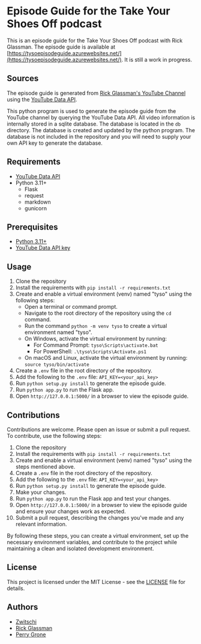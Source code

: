 # Episode Guide for the Take Your Shoes Off podcast

This is an episode guide for the Take Your Shoes Off podcast with Rick Glassman. The episode guide is available at [https://tysoepisodeguide.azurewebsites.net/](https://tysoepisodeguide.azurewebsites.net/). It is still a work in progress.

## Sources

The episode guide is generated from [Rick Glassman's YouTube Channel](https://www.youtube.com/@rickglassman) using the [YouTube Data API](https://developers.google.com/youtube).

This python program is used to generate the episode guide from the YouTube channel by querying the YouTube Data API. All video information is internally stored in a sqlite database. The database is located in the `db` directory. The database is created and updated by the python program. The database is not included in the repository and you will need to supply your own API key to generate the database.

## Requirements

* [YouTube Data API](https://developers.google.com/youtube)
* Python 3.11+
    * Flask
    * request
    * markdown
    * gunicorn

## Prerequisites

* [Python 3.11+](https://www.python.org/downloads/)
* [YouTube Data API key](https://developers.google.com/youtube/v3/getting-started)
## Usage

1. Clone the repository
2. Install the requirements with `pip install -r requirements.txt`
3. Create and enable a virtual environment (venv) named "tyso" using the following steps:
    - Open a terminal or command prompt.
    - Navigate to the root directory of the repository using the `cd` command.
    - Run the command `python -m venv tyso` to create a virtual environment named "tyso".
    - On Windows, activate the virtual environment by running: 
      - For Command Prompt: `tyso\Scripts\activate.bat`
      - For PowerShell: `.\tyso\Scripts\Activate.ps1`
    - On macOS and Linux, activate the virtual environment by running: `source tyso/bin/activate`
4. Create a `.env` file in the root directory of the repository.
5. Add the following to the `.env` file: `API_KEY=<your_api_key>`
6. Run `python setup.py install` to generate the episode guide.
7. Run `python app.py` to run the Flask app.
8. Open `http://127.0.0.1:5000/` in a browser to view the episode guide.

## Contributions

Contributions are welcome. Please open an issue or submit a pull request.
To contribute, use the following steps:

1. Clone the repository
2. Install the requirements with `pip install -r requirements.txt`
3. Create and enable a virtual environment (venv) named "tyso" using the steps mentioned above.
4. Create a `.env` file in the root directory of the repository.
5. Add the following to the `.env` file: `API_KEY=<your_api_key>`
6. Run `python setup.py install` to generate the episode guide.
7. Make your changes.
8. Run `python app.py` to run the Flask app and test your changes.
9. Open `http://127.0.0.1:5000/` in a browser to view the episode guide and ensure your changes work as expected.
10. Submit a pull request, describing the changes you've made and any relevant information.

By following these steps, you can create a virtual environment, set up the necessary environment variables, and contribute to the project while maintaining a clean and isolated development environment.

## License

This project is licensed under the MIT License - see the [LICENSE](LICENSE) file for details.

## Authors

* [Zwitschi](https://zwitschi.net)
* [Rick Glassman](https://rickglassman.com)
* [Perry Grone](https://www.harryandmarv.co)
